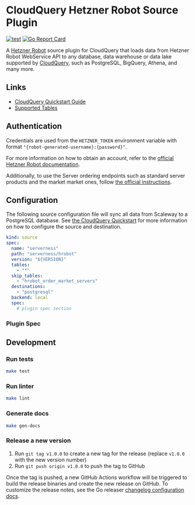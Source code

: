 # CloudQuery Hetzner Robot Source Plugin

[![test](https://github.com/serverness/cq-source-hrobot/actions/workflows/test.yaml/badge.svg)](https://github.com/serverness/cq-source-hrobot/actions/workflows/test.yaml)
[![Go Report Card](https://goreportcard.com/badge/github.com/serverness/cq-source-hrobot)](https://goreportcard.com/report/github.com/serverness/cq-source-hrobot)

A [Hetzner Robot](https://robot.hetzner.com/) source plugin for CloudQuery that loads data from Hetzner Robot WebService API to any database, data warehouse or data lake supported by [CloudQuery](https://www.cloudquery.io/), such as PostgreSQL, BigQuery, Athena, and many more.

## Links

 - [CloudQuery Quickstart Guide](https://www.cloudquery.io/docs/quickstart)
 - [Supported Tables](docs/tables/README.md)

## Authentication

Credentials are used from the `HETZNER_TOKEN` environment variable with format `"{robot-generated-username}:{password}"`.

For more information on how to obtain an account, refer to the [official Hetzner Robot documentation](https://robot.hetzner.com/doc/webservice/en.html#preface).

Additionally, to use the Server ordering endpoints such as standard server products and the market market ones, follow [the official instructions](https://robot.hetzner.com/doc/webservice/en.html#activation).

## Configuration

The following source configuration file will sync all data from Scaleway to a PostgreSQL database. See [the CloudQuery Quickstart](https://www.cloudquery.io/docs/quickstart) for more information on how to configure the source and destination.

```yaml
kind: source
spec:
  name: "serverness"
  path: "serverness/hrobot"
  version: "${VERSION}"
  tables:
    - "*"
  skip_tables:
    - "hrobot_order_market_servers"
  destinations: 
    - "postgresql"
  backend: local
  spec:
    # plugin spec section
```

### Plugin Spec

## Development

### Run tests

```bash
make test
```

### Run linter

```bash
make lint
```

### Generate docs

```bash
make gen-docs
```

### Release a new version

1. Run `git tag v1.0.0` to create a new tag for the release (replace `v1.0.0` with the new version number)
2. Run `git push origin v1.0.0` to push the tag to GitHub  

Once the tag is pushed, a new GitHub Actions workflow will be triggered to build the release binaries and create the new release on GitHub.
To customize the release notes, see the Go releaser [changelog configuration docs](https://goreleaser.com/customization/changelog/#changelog).
